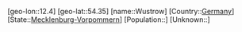 ﻿---
location: [54.35,12.4]
type: City
tags:
- geo/City


SpocWebEntityId: 35726
isDeleted: false
confidential: public

---
[geo-lon::12.4]
[geo-lat::54.35]
[name::Wustrow]
[Country::[Germany](geo/Continent/Europe/Germany.md)]
[State::[Mecklenburg-Vorpommern](geo/Continent/Europe/Germany/Mecklenburg-Vorpommern.md)]
[Population::]
[Unknown::]

